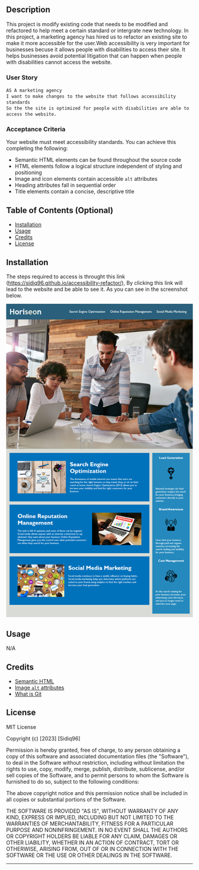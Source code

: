 

## Description

This project is modify existing code that needs to be modified and refactored to help meet a certain standard or intergrate new technology. In this project, a marketing agency has hired us to refactor an existing site to make it more accessible for the user.Web accessibility is very important for businesses becuse it allows people with disabilities to access their site. It helps businesses avoid potential litigation that can happen when people with disabilities cannot access the website.

### User Story

```
AS A marketing agency
I want to make changes to the website that follows accessibility standards
So the the site is optimized for people with disabilities are able to access the website.
```
### Acceptance Criteria

Your website must meet accessibility standards. You can achieve this completing the following:

* Semantic HTML elements can be found throughout the source code
* HTML elements follow a logical structure independent of styling and positioning
* Image and icon elements contain accessible `alt` attributes
* Heading attributes fall in sequential order
* Title elements contain a concise, descriptive title

## Table of Contents (Optional)
- [Installation](#installation)
- [Usage](#usage)
- [Credits](#credits)
- [License](#license)

## Installation

The steps required to access is throught this link (https://sidiq96.github.io/accessibility-refactor/), By clicking this link will lead to the website and be able to see it. As you can see in the screenshot below.

![screenshot of website](Assets/01-html-css-git-challenge-demo.png)

## Usage

N/A

## Credits

* [Semantic HTML](https://www.w3schools.com/html/html5_semantic_elements.asp)
* [Image `alt` attributes](https://www.w3schools.com/tags/att_img_alt.asp)
* [What is Git](https://www.freecodecamp.org/news/what-is-git-learn-git-version-control/)

## License

MIT License

Copyright (c) [2023] [Sidiq96]

Permission is hereby granted, free of charge, to any person obtaining a copy
of this software and associated documentation files (the "Software"), to deal
in the Software without restriction, including without limitation the rights
to use, copy, modify, merge, publish, distribute, sublicense, and/or sell
copies of the Software, and to permit persons to whom the Software is
furnished to do so, subject to the following conditions:

The above copyright notice and this permission notice shall be included in all
copies or substantial portions of the Software.

THE SOFTWARE IS PROVIDED "AS IS", WITHOUT WARRANTY OF ANY KIND, EXPRESS OR
IMPLIED, INCLUDING BUT NOT LIMITED TO THE WARRANTIES OF MERCHANTABILITY,
FITNESS FOR A PARTICULAR PURPOSE AND NONINFRINGEMENT. IN NO EVENT SHALL THE
AUTHORS OR COPYRIGHT HOLDERS BE LIABLE FOR ANY CLAIM, DAMAGES OR OTHER
LIABILITY, WHETHER IN AN ACTION OF CONTRACT, TORT OR OTHERWISE, ARISING FROM,
OUT OF OR IN CONNECTION WITH THE SOFTWARE OR THE USE OR OTHER DEALINGS IN THE
SOFTWARE.

---

<!-- 🏆 The previous sections are the bare minimum, and your project will ultimately determine the content of this document. You might also want to consider adding the following sections.

## Badges

![badmath](https://img.shields.io/github/languages/top/nielsenjared/badmath)

Badges aren't necessary, but they demonstrate street cred. Badges let other developers know that you know what you're doing. Check out the badges hosted by [shields.io](https://shields.io/). You may not understand what they all represent now, but you will in time.

## Features

If your project has a lot of features, list them here.

## How to Contribute

If you created an application or package and would like other developers to contribute to it, you can include guidelines for how to do so. The [Contributor Covenant](https://www.contributor-covenant.org/) is an industry standard, but you can always write your own if you'd prefer.

## Tests

Go the extra mile and write tests for your application. Then provide examples on how to run them here. -->